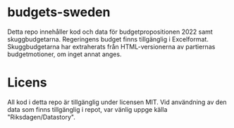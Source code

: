 # budgets-sweden

Detta repo innehåller kod och data för budgetpropositionen 2022 samt skuggbudgetarna. Regeringens budget finns tillgänglig i Excelformat. Skuggbudgetarna har extraherats från HTML-versionerna av partiernas budgetmotioner, om inget annat anges.

# Licens
All kod i detta repo är tillgänglig under licensen MIT. Vid användning av den data som finns tillgänglig i repot, var vänlig uppge källa "Riksdagen/Datastory".

